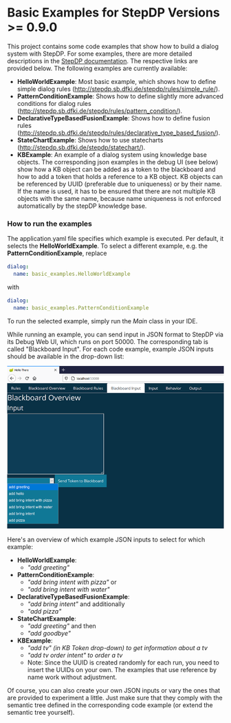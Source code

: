 # Basic Examples for StepDP Versions >= 0.9.0

This project contains some code examples that show how to build a dialog system with StepDP. For some examples, there are more detailed descriptions in the [StepDP documentation](http://stepdp.sb.dfki.de). The respective links are provided below. The following examples are currently available:

- **HelloWorldExample**: Most basic example, which shows how to define simple dialog rules (<http://stepdp.sb.dfki.de/stepdp/rules/simple_rule/>).
- **PatternConditionExample**: Shows how to define slightly more advanced conditions for dialog rules (<http://stepdp.sb.dfki.de/stepdp/rules/pattern_condition/>).
- **DeclarativeTypeBasedFusionExample**: Shows how to define fusion rules (<http://stepdp.sb.dfki.de/stepdp/rules/declarative_type_based_fusion/>).
- **StateChartExample**: Shows how to use statecharts (<http://stepdp.sb.dfki.de/stepdp/statechart/>).
- **KBExample**: An example of a dialog system using knowledge base objects. The corresponding json examples in the debug UI (see below) show how a KB object can be added as a token to the blackboard and how to add a token that holds a reference to a KB object. KB objects can be referenced by UUID (preferable due to uniqueness) or by their name. If the name is used, it has to be ensured that there are not multiple KB objects with the same name, because name uniqueness is not enforced automatically by the stepDP knowledge base.

### How to run the examples

The application.yaml file specifies which example is executed. Per default, it selects the **HelloWorldExample**. To select a different example, e.g. the **PatternConditionExample**, replace

``` yaml
dialog:
  name: basic_examples.HelloWorldExample
```
with

``` yaml
dialog:
  name: basic_examples.PatternConditionExample
```

To run the selected example, simply run the *Main* class in your IDE.

While running an example, you can send input in JSON format to StepDP via its Debug Web UI, which runs on port 50000. The corresponding tab is called "Blackboard Input". For each code example, example JSON inputs should be available in the drop-down list:

![Screenshot of Debug Web UI](docs/DebugUI.png)

Here's an overview of which example JSON inputs to select for which example:
- **HelloWorldExample**:
    - *"add greeting"*
- **PatternConditionExample**:
    - *"add bring intent with pizza"* or
    - *"add bring intent with water"*
- **DeclarativeTypeBasedFusionExample**:
    - *"add bring intent"* and additionally
    - *"add pizza"*
- **StateChartExample**:
    - *"add greeting"* and then
    - *"add goodbye"*
- **KBExample**:
    - *"add tv" (in KB Token drop-down) to get information about a tv*
    - *"add tv order intent" to order a tv*
    - Note: Since the UUID is created randomly for each run, you need to insert the UUIDs on your own. The examples that use reference by name work without adjustment.

Of course, you can also create your own JSON inputs or vary the ones that are provided to experiment a little. Just make sure that they comply with the semantic tree defined in the corresponding code example (or extend the semantic tree yourself).